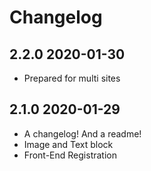 # Changelog

## 2.2.0 2020-01-30

* Prepared for multi sites

## 2.1.0 2020-01-29

* A changelog! And a readme!
* Image and Text block
* Front-End Registration
